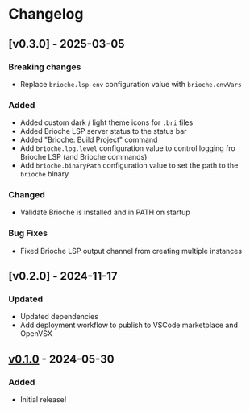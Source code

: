 # Changelog

## [v0.3.0] - 2025-03-05

### Breaking changes

- Replace `brioche.lsp-env` configuration value with `brioche.envVars`

### Added

- Added custom dark / light theme icons for `.bri` files
- Added Brioche LSP server status to the status bar
- Added "Brioche: Build Project" command
- Add `brioche.log.level` configuration value to control logging fro Brioche LSP (and Brioche commands)
- Add `brioche.binaryPath` configuration value to set the path to the `brioche` binary

### Changed

- Validate Brioche is installed and in PATH on startup

### Bug Fixes

- Fixed Brioche LSP output channel from creating multiple instances

## [v0.2.0] - 2024-11-17

### Updated

- Updated dependencies
- Add deployment workflow to publish to VSCode marketplace and OpenVSX

## [v0.1.0] - 2024-05-30

### Added

- Initial release!

[Unreleased]: https://github.com/kylewlacy/tick-encoding/compare/v0.1.0...HEAD
[v0.1.0]: https://github.com/kylewlacy/tick-encoding/releases/tag/v0.1.0

